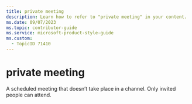 ```yaml
---
title: private meeting
description: Learn how to refer to "private meeting" in your content.
ms.date: 09/07/2023
ms.topic: contributor-guide
ms.service: microsoft-product-style-guide
ms.custom:
  - TopicID 71410
---
```



# private meeting

A scheduled meeting that doesn’t take place in a channel. Only invited people can attend.

